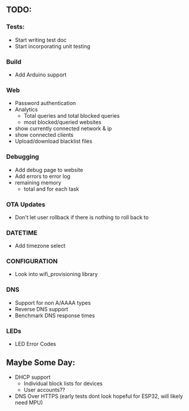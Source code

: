 ## TODO:

### Tests:
- Start writing test doc
- Start incorporating unit testing
### Build
- Add Arduino support
### Web
- Password authentication
- Analytics
    - Total queries and total blocked queries
    - most blocked/queried websites
- show currently connected network & ip
- show connected clients
- Upload/download blacklist files
### Debugging
- Add debug page to website
- Add errors to error log
- remaining memory
    - total and for each task
### OTA Updates
- Don't let user rollback if there is nothing to roll back to
### DATETIME
- Add timezone select
### CONFIGURATION
- Look into wifi_provisioning library
### DNS
- Support for non A/AAAA types
- Reverse DNS support
- Benchmark DNS response times
### LEDs
- LED Error Codes

## Maybe Some Day:
- DHCP support
    - Individual block lists for devices
    - User accounts??
- DNS Over HTTPS (early tests dont look hopeful for ESP32, will likely need MPU)

